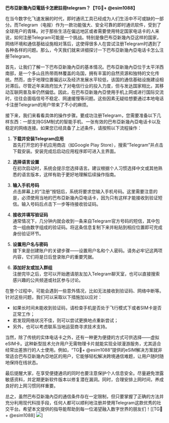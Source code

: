 **巴布亞新幾內亞電話卡怎麽註冊telegram？【TG💪+ @esim1088】**

在当今数字化飞速发展的时代，即时通讯工具已经成为人们生活中不可或缺的一部分。而Telegram（电报）作为一款功能强大、安全可靠的即时通讯软件，受到了全球用户的青睐。对于那些生活在偏远地区或者需要使用特定国家电话卡的人来说，如何注册Telegram可能是一个挑战。特别是像巴布亞新幾內亞这样的国家，网络环境和通信基础设施相对落后，这使得很多人在尝试注册Telegram时遇到了各种各样的问题。那么，今天我们就来详细探讨一下巴布亞新幾內亞电话卡怎么注册Telegram。

首先，让我们了解一下巴布亞新幾內亞的基本情况。巴布亞新幾內亞位于太平洋西南部，是一个多山且热带雨林覆盖的岛国，拥有丰富的自然资源和独特的文化传统。然而，由于地理位置偏远以及经济发展水平较低，该国的通信基础设施建设相对滞后。尽管近年来政府加大了对电信行业的投入力度，但与发达国家相比，其移动互联网普及率仍然偏低。因此，在巴布亞新幾內亞使用手机上网或进行国际交流时，往往会面临信号不稳定、网速缓慢等问题。这些因素无疑给想要通过本地电话卡注册Telegram的用户带来了不小的麻烦。

接下来，我们来看看具体的操作步骤。要成功注册Telegram，您需要准备以下几样东西：一部支持GSM制式的智能手机、一张有效的巴布亞新幾內亞电话卡以及稳定的网络连接。如果您已经具备了上述条件，请按照以下流程操作：

1. **下载并安装Telegram应用**  
   首先打开您的手机应用商店（如Google Play Store），搜索“Telegram”并点击下载安装。安装完成后启动应用程序即可进入主界面。

2. **选择语言设置**  
   在初次启动时，系统会提示您选择语言。建议根据个人习惯选择中文或其他熟悉的语言版本，这样有助于更好地理解后续操作指南。

3. **输入手机号码**  
   点击屏幕上的“注册”按钮后，系统将要求您输入手机号码。这里需要注意的是，必须使用当地的巴布亞新幾內亞电话卡，因为只有这样才能接收到验证短信。输入号码后点击下一步等待接收验证码。

4. **接收并填写验证码**  
   通常情况下，几分钟内就会收到一条来自Telegram官方号码的短信，其中包含一组由数字组成的验证码。将这条信息复制下来并粘贴到相应位置即可完成身份验证环节。

5. **设置用户名与密码**  
   接下来是创建账户的关键步骤——设置用户名和个人密码。请务必牢记这两项内容，它们将是日后登录账户的重要凭据。

6. **添加好友或加入群组**  
   注册完毕之后，您可以开始邀请朋友加入Telegram聊天室，也可以直接搜索感兴趣的公共频道或社区参与讨论。

在整个过程中，可能会遇到一些意外情况，比如无法接收到验证码、网络中断等。针对这些问题，我们可以采取以下措施加以应对：

- 如果长时间未能收到验证码，请检查手机是否处于飞行模式下或者SIM卡是否正常工作；
- 若发现网络状况不佳，则可以尝试更换地点重新尝试；
- 另外，也可以考虑联系当地运营商寻求技术支持。

当然，除了传统的实体电话卡之外，还有一种更为便捷的方式可供选择——虚拟eSIM卡。这种新型技术允许用户无需物理卡片就能实现全球漫游服务，尤其适合经常出差旅行的人士使用。例如，“TG💪+ @esim1088”提供的eSIM解决方案就非常适合巴布亞新幾內亞地区的用户，它能够轻松解决跨境通信难题，让用户随时随地保持在线状态。

最后提醒大家，在享受便捷通讯的同时也要注意保护个人信息安全。尽量避免泄露敏感资料，并定期更新软件版本以修复潜在漏洞。同时，合理安排上网时间，养成良好的上网习惯同样重要。

总之，虽然巴布亞新幾內亞的通信条件存在一定限制，但只要掌握了正确的方法并充分利用现代科技手段，任何人都可以顺利地注册并使用Telegram这款优秀的社交平台。希望本文提供的指导能帮助到每一位渴望融入数字世界的朋友们！[[TG💪+ @esim1088] ![](https://i.postimg.cc/4NQfJmqS/Snipaste-2025-05-13-00-14-12.png)]